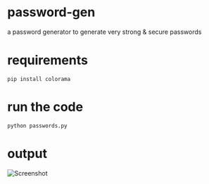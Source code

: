 # password-gen
a password generator to generate very strong & secure passwords

# requirements
```pip install colorama```

# run the code
```python passwords.py```

# output
![Screenshot](output.png)
